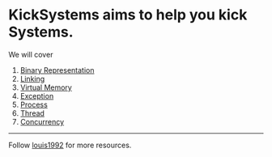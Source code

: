 KickSystems aims to help you kick Systems.
=======

We will cover

1. [Binary Representation](./binary_representation.md)
2. [Linking](./linking.md)
3. [Virtual Memory](virtual_memory.md)
2. [Exception](./exception.md)
3. [Process](./process.md)
4. [Thread](./thread.md)
5. [Concurrency](./concurrency.md)


***
Follow [louis1992](https://github.com/gzc) for more resources.